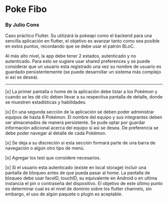 # Poke Fibo

### By Julio Cons

Caso práctico Flutter.
Su utilizará la pokeapi como el backend para una sencilla aplicación en flutter, el objetivo
es avanzar tanto como sea posible en estos puntos, recordando que se debe usar el
patrón BLoC.


 Al más alto nivel, la app debe tener 2 estados, autenticado y no autenticado. Para
esto se sugiere usar shared preferences y se puede considerar que un usuario
esta registrado una vez su nombre de usuario es guardado persistentemente (se
puede desarrollar un sistema más complejo si así se desea).

---

[x] La primer pantalla o home de la aplicación debe listar a los Pokémon y cuando se
les dé clic deben llevar a su respectiva pantalla de detalle, donde se muestren
estadísticas y habilidades.


[x] En una segunda sección de la aplicación se deben poder administrar equipos de
hasta 6 Pokémon. El nombre del equipo y sus integrantes deben ser almacenados
de manera persistente. Se pude optar por guardar información adicional acerca del
equipo si así se desea. De preferencia se debe poder navegar al detalle de cada
Pokémon.


[x] Se deja a su discreción si esta sección formará parte de una barra de navegación
o algún otro tipo de menú.

[x] Agregar los test que considere necesarios.

[x] Si el usuario esta autenticado (existe en local storage) incluir una pantalla de
bloqueo antes de que pueda pasar al home. La pantalla de bloqueo debe usar
faceID, touchID, su equivalente en Android o en ultima instancia el pin o
contraseña del dispositivo.
El objetivo de este último punto es determinar cual es el nivel de dominio sobre los
flutter channels, sin embargo, el uso de algún paquete o plugin es aceptable.